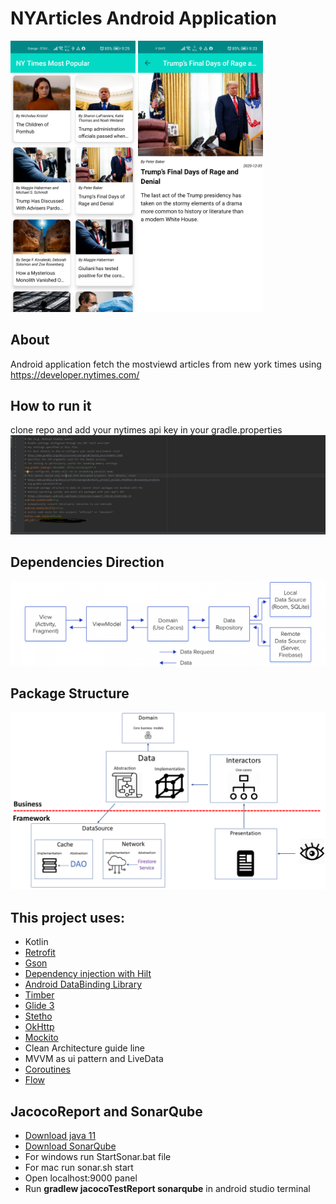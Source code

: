 # NYArticles Android Application

<p float="left">
<img src="screenshots/main.jpg" width = 200>
<img src="screenshots/details.jpg" width = 200>
</>

## About
Android application fetch the mostviewd articles from new york times using https://developer.nytimes.com/

## How to run it
clone repo and add your nytimes api key in your gradle.properties
<img src="screenshots/gradle.prop.PNG">


## Dependencies Direction
<img src="screenshots/clean-mvvm.png">


## Package Structure
<img src="screenshots/app_arch.png">

## This project uses:
- Kotlin
- [Retrofit](http://square.github.io/retrofit/)
- [Gson](https://github.com/google/gson)
- [Dependency injection with Hilt](https://developer.android.com/training/dependency-injection/hilt-android)
- [Android DataBinding Library](https://developer.android.com/topic/libraries/data-binding)
- [Timber](https://github.com/JakeWharton/timber)
- [Glide 3](https://github.com/bumptech/glide)
- [Stetho](http://facebook.github.io/stetho/)
- [OkHttp](https://square.github.io/okhttp/)
- [Mockito](https://site.mockito.org/)
- Clean Architecture guide line
- MVVM as ui pattern and LiveData
- [Coroutines](https://developer.android.com/kotlin/coroutines)
- [Flow](https://developer.android.com/kotlin/flow)

## JacocoReport and SonarQube
- [Download java 11](https://www.oracle.com/java/technologies/javase-jdk11-downloads.html)
- [Download SonarQube](https://www.sonarqube.org/downloads/)
- For windows run StartSonar.bat file
- For mac run sonar.sh start
- Open localhost:9000 panel
- Run **gradlew jacocoTestReport sonarqube** in android studio terminal

